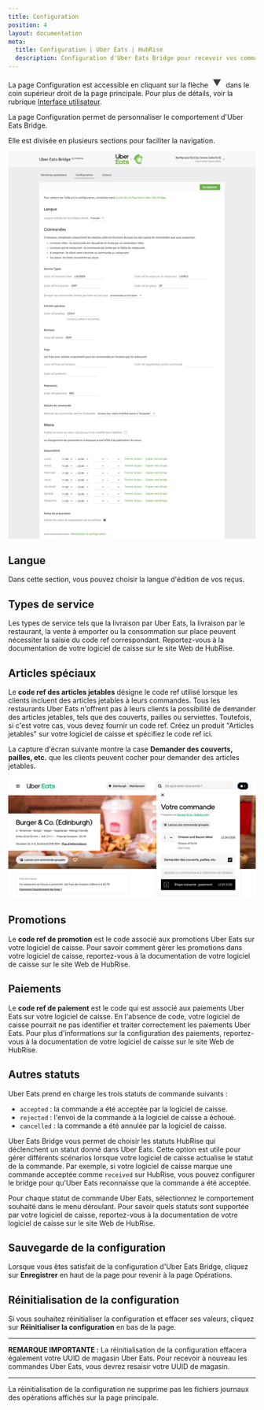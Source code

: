 ```yaml
---
title: Configuration
position: 4
layout: documentation
meta:
  title: Configuration | Uber Eats | HubRise
  description: Configuration d'Uber Eats Bridge pour recevoir vos commandes Uber Eats dans votre logiciel de caisse ou d'autres applications connectées à HubRise.
---
```


La page Configuration est accessible en cliquant sur la flèche <InlineImage width="20" height="20">![icône fléchée](../images/arrow-icon.jpg)</InlineImage> dans le coin supérieur droit de la page principale. Pour plus de détails, voir la rubrique [Interface utilisateur](/apps/uber-eats/interface-utilisateur).

La page Configuration permet de personnaliser le comportement d'Uber Eats Bridge.

Elle est divisée en plusieurs sections pour faciliter la navigation.

![Page de configuration de Uber Eats Bridge](../images/002-fr-configuration-page.png)

## Langue

Dans cette section, vous pouvez choisir la langue d'édition de vos reçus.

## Types de service

Les types de service tels que la livraison par Uber Eats, la livraison par le restaurant, la vente à emporter ou la consommation sur place peuvent nécessiter la saisie du code ref correspondant. Reportez-vous à la documentation de votre logiciel de caisse sur le site Web de HubRise.

## Articles spéciaux

Le **code ref des articles jetables** désigne le code ref utilisé lorsque les clients incluent des articles jetables à leurs commandes. Tous les restaurants Uber Eats n'offrent pas à leurs clients la possibilité de demander des articles jetables, tels que des couverts, pailles ou serviettes. Toutefois, si c'est votre cas, vous devez fournir un code ref. Créez un produit "Articles jetables" sur votre logiciel de caisse et spécifiez le code ref ici.

La capture d'écran suivante montre la case **Demander des couverts, pailles, etc.** que les clients peuvent cocher pour demander des articles jetables.

![Case à cocher des articles jetables dans Uber Eats](../images/009-fr-disposable-items.png)

## Promotions

Le **code ref de promotion** est le code associé aux promotions Uber Eats sur votre logiciel de caisse. Pour savoir comment gérer les promotions dans votre logiciel de caisse, reportez-vous à la documentation de votre logiciel de caisse sur le site Web de HubRise.

## Paiements

Le **code ref de paiement** est le code qui est associé aux paiements Uber Eats sur votre logiciel de caisse. En l'absence de code, votre logiciel de caisse pourrait ne pas identifier et traiter correctement les paiements Uber Eats. Pour plus d'informations sur la configuration des paiements, reportez-vous à la documentation de votre logiciel de caisse sur le site Web de HubRise.

## Autres statuts

Uber Eats prend en charge les trois statuts de commande suivants :

- `accepted` : la commande a été acceptée par la logiciel de caisse.
- `rejected` : l'envoi de la commande à la logiciel de caisse a échoué.
- `cancelled` : la commande a été annulée par la logiciel de caisse.

Uber Eats Bridge vous permet de choisir les statuts HubRise qui déclenchent un statut donné dans Uber Eats. Cette option est utile pour gérer différents scénarios lorsque votre logiciel de caisse actualise le statut de la commande. Par exemple, si votre logiciel de caisse marque une commande acceptée comme `received` sur HubRise, vous pouvez configurer le bridge pour qu'Uber Eats reconnaisse que la commande a été acceptée.

Pour chaque statut de commande Uber Eats, sélectionnez le comportement souhaité dans le menu déroulant. Pour savoir quels statuts sont supportée par votre logiciel de caisse, reportez-vous à la documentation de votre logiciel de caisse sur le site Web de HubRise.

## Sauvegarde de la configuration

Lorsque vous êtes satisfait de la configuration d'Uber Eats Bridge, cliquez sur **Enregistrer** en haut de la page pour revenir à la page Opérations.

## Réinitialisation de la configuration

Si vous souhaitez réinitialiser la configuration et effacer ses valeurs, cliquez sur **Réinitialiser la configuration** en bas de la page.

---

**REMARQUE IMPORTANTE :** La réinitialisation de la configuration effacera également votre UUID de magasin Uber Eats. Pour recevoir à nouveau les commandes Uber Eats, vous devrez resaisir votre UUID de magasin.

---

La réinitialisation de la configuration ne supprime pas les fichiers journaux des opérations affichés sur la page principale.
